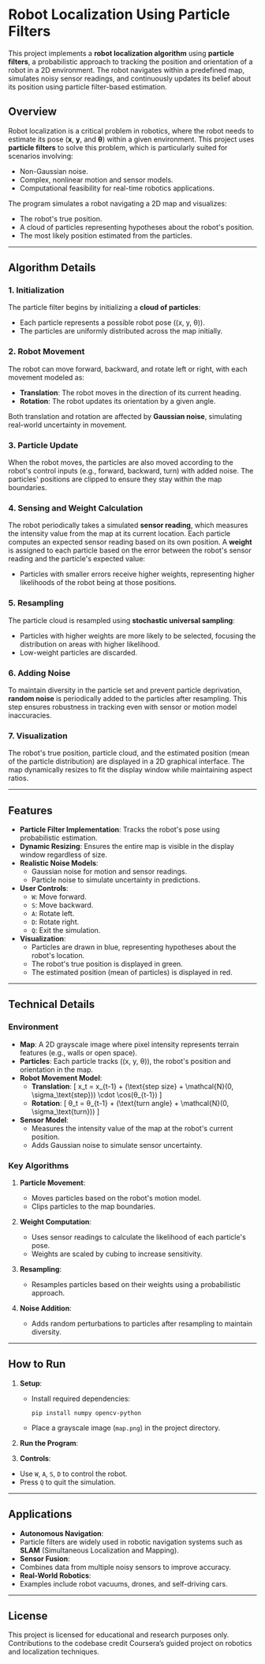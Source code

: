 # Robot Localization Using Particle Filters

This project implements a **robot localization algorithm** using **particle filters**, a probabilistic approach to tracking the position and orientation of a robot in a 2D environment. The robot navigates within a predefined map, simulates noisy sensor readings, and continuously updates its belief about its position using particle filter-based estimation.

## **Overview**

Robot localization is a critical problem in robotics, where the robot needs to estimate its pose (**x**, **y**, and **θ**) within a given environment. This project uses **particle filters** to solve this problem, which is particularly suited for scenarios involving:
- Non-Gaussian noise.
- Complex, nonlinear motion and sensor models.
- Computational feasibility for real-time robotics applications.

The program simulates a robot navigating a 2D map and visualizes:
- The robot's true position.
- A cloud of particles representing hypotheses about the robot's position.
- The most likely position estimated from the particles.

---

## **Algorithm Details**

### 1. **Initialization**
The particle filter begins by initializing a **cloud of particles**:
- Each particle represents a possible robot pose \((x, y, θ)\).
- The particles are uniformly distributed across the map initially.

### 2. **Robot Movement**
The robot can move forward, backward, and rotate left or right, with each movement modeled as:
- **Translation**: The robot moves in the direction of its current heading.
- **Rotation**: The robot updates its orientation by a given angle.

Both translation and rotation are affected by **Gaussian noise**, simulating real-world uncertainty in movement.

### 3. **Particle Update**
When the robot moves, the particles are also moved according to the robot's control inputs (e.g., forward, backward, turn) with added noise. The particles' positions are clipped to ensure they stay within the map boundaries.

### 4. **Sensing and Weight Calculation**
The robot periodically takes a simulated **sensor reading**, which measures the intensity value from the map at its current location. Each particle computes an expected sensor reading based on its own position. A **weight** is assigned to each particle based on the error between the robot's sensor reading and the particle's expected value:
- Particles with smaller errors receive higher weights, representing higher likelihoods of the robot being at those positions.

### 5. **Resampling**
The particle cloud is resampled using **stochastic universal sampling**:
- Particles with higher weights are more likely to be selected, focusing the distribution on areas with higher likelihood.
- Low-weight particles are discarded.

### 6. **Adding Noise**
To maintain diversity in the particle set and prevent particle deprivation, **random noise** is periodically added to the particles after resampling. This step ensures robustness in tracking even with sensor or motion model inaccuracies.

### 7. **Visualization**
The robot's true position, particle cloud, and the estimated position (mean of the particle distribution) are displayed in a 2D graphical interface. The map dynamically resizes to fit the display window while maintaining aspect ratios.

---

## **Features**

- **Particle Filter Implementation**: Tracks the robot's pose using probabilistic estimation.
- **Dynamic Resizing**: Ensures the entire map is visible in the display window regardless of size.
- **Realistic Noise Models**:
  - Gaussian noise for motion and sensor readings.
  - Particle noise to simulate uncertainty in predictions.
- **User Controls**:
  - `W`: Move forward.
  - `S`: Move backward.
  - `A`: Rotate left.
  - `D`: Rotate right.
  - `Q`: Exit the simulation.
- **Visualization**:
  - Particles are drawn in blue, representing hypotheses about the robot's location.
  - The robot's true position is displayed in green.
  - The estimated position (mean of particles) is displayed in red.

---

## **Technical Details**

### **Environment**
- **Map**: A 2D grayscale image where pixel intensity represents terrain features (e.g., walls or open space).
- **Particles**: Each particle tracks \((x, y, θ)\), the robot's position and orientation in the map.
- **Robot Movement Model**:
  - **Translation**: \[
    x_t = x_{t-1} + (\text{step size} + \mathcal{N}(0, \sigma_\text{step})) \cdot \cos(θ_{t-1})
  \]
  - **Rotation**: \[
    θ_t = θ_{t-1} + (\text{turn angle} + \mathcal{N}(0, \sigma_\text{turn}))
  \]
- **Sensor Model**:
  - Measures the intensity value of the map at the robot's current position.
  - Adds Gaussian noise to simulate sensor uncertainty.

### **Key Algorithms**
1. **Particle Movement**:
   - Moves particles based on the robot's motion model.
   - Clips particles to the map boundaries.

2. **Weight Computation**:
   - Uses sensor readings to calculate the likelihood of each particle's pose.
   - Weights are scaled by cubing to increase sensitivity.

3. **Resampling**:
   - Resamples particles based on their weights using a probabilistic approach.

4. **Noise Addition**:
   - Adds random perturbations to particles after resampling to maintain diversity.

---

## **How to Run**

1. **Setup**:
   - Install required dependencies:
     ```
     pip install numpy opencv-python
     ```
   - Place a grayscale image (`map.png`) in the project directory.

2. **Run the Program**:



3. **Controls**:
- Use `W`, `A`, `S`, `D` to control the robot.
- Press `Q` to quit the simulation.

---

## **Applications**

- **Autonomous Navigation**:
- Particle filters are widely used in robotic navigation systems such as **SLAM** (Simultaneous Localization and Mapping).
- **Sensor Fusion**:
- Combines data from multiple noisy sensors to improve accuracy.
- **Real-World Robotics**:
- Examples include robot vacuums, drones, and self-driving cars.

---

## **License**
This project is licensed for educational and research purposes only. Contributions to the codebase credit Coursera’s guided project on robotics and localization techniques.
